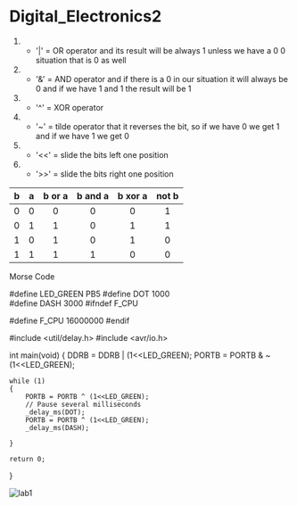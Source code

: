 # Digital_Electronics2

1. * '|' = OR operator and its result will be always 1 unless we have a 0 0 situation that is 0 as well
2. * '&' = AND operator and if there is a 0 in our situation it will always be 0 and if we have 1 and 1 the result will be 1
3. * '^' = XOR operator 
4. * '~' = tilde operator that it reverses the bit, so if we have 0 we get 1 and if we have 1 we get 0
5. * '<<' = slide the bits left one position
6. * '>>' = slide the bits right one position

| **b** | **a** |**b or a** | **b and a** | **b xor a** | **not b** |
| :-: | :-: | :-: | :-: | :-: | :-: |
| 0 | 0 | 0 | 0 | 0 | 1 |
| 0 | 1 | 1 | 0 | 1 | 1 |
| 1 | 0 | 1 | 0 | 1 | 0 |
| 1 | 1 | 1 | 1 | 0 | 0 |

Morse Code

#define LED_GREEN   PB5 
#define DOT 1000        
#define DASH 3000
#ifndef F_CPU           
                        

#define F_CPU 16000000 
#endif               

#include <util/delay.h> 
#include <avr/io.h>     

int main(void)
{
    DDRB = DDRB | (1<<LED_GREEN);
    PORTB = PORTB & ~(1<<LED_GREEN);

    
    while (1)
    {
        PORTB = PORTB ^ (1<<LED_GREEN);
        // Pause several milliseconds
        _delay_ms(DOT);
        PORTB = PORTB ^ (1<<LED_GREEN);
        _delay_ms(DASH);

    }
    
    return 0;
}


![lab1](https://user-images.githubusercontent.com/91612258/136060906-7518feb9-e4cd-447b-803f-155f3ff9d208.png)
